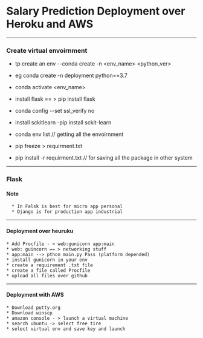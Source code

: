 # Salary Prediction Deployment over Heroku and AWS

---

### Create virtual envoirnment

* tp create an env --conda create -n <env_name> <python_ver>

* eg conda create -n deployment python==3.7

* conda activate <env_name>

* install flask == > pip install flask

* conda config --set ssl_verify no

* install sckitlearn -pip install sckit-learn

* conda env list // getting all the envoirnment

* pip freeze > <fileName>requirment.txt</FileName>

* pip install -r requirment.txt // for saving all the package in other system
---
  ### Flask
  #### Note
      * In Falsk is best for micro app personal
      * Django is for production app industrial
  ---
   #### Deployment over heuruku

    * Add Procfile - > web:gunicorn app:main
    * web: guincorn == > networking stuff
    * app:main --> pthon main.py Pass (platform depended)
    * install gunicorn in your env
    * create a requirement .txt file
    * create a file called Procfile
    * upload all files over github
   ---
  #### Deployment with AWS

    * Download putty.org
    * Download winscp
    * amazon console - > launch a virtual machine
    * search ubuntu -> select free tire
    * select virtual env and save key and launch
